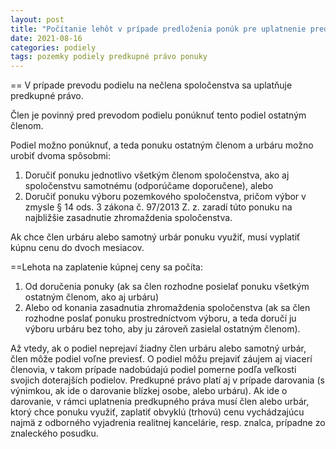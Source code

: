 ```yaml
---
layout: post
title: "Počítanie lehôt v prípade predloženia ponúk pre uplatnenie predkupného práva pre odpredaj podielov mimo spoločenstva"
date: 2021-08-16
categories: podiely 
tags: pozemky podiely predkupné právo ponuky  
---
```


== V prípade prevodu podielu na nečlena spoločenstva sa uplatňuje predkupné právo.

Člen je povinný pred prevodom podielu ponúknuť tento podiel ostatným členom.

Podiel možno ponúknuť, a teda ponuku ostatným členom a urbáru možno urobiť dvoma
spôsobmi:
1. Doručiť ponuku jednotlivo všetkým členom spoločenstva, ako aj spoločenstvu
samotnému (odporúčame doporučene), alebo
2. Doručiť ponuku výboru pozemkového spoločenstva, pričom výbor v zmysle § 14
ods. 3 zákona č. 97/2013 Z. z. zaradí túto ponuku na najbližšie zasadnutie
zhromaždenia spoločenstva.

Ak chce člen urbáru alebo samotný urbár ponuku využiť, musí vyplatiť kúpnu cenu do dvoch
mesiacov. 

==Lehota na zaplatenie kúpnej ceny sa počíta:

 1. Od doručenia ponuky (ak sa člen rozhodne posielať ponuku všetkým ostatným členom, ako aj urbáru) 
 2. Alebo od konania zasadnutia zhromaždenia spoločenstva (ak sa člen rozhodne poslať ponuku prostredníctvom výboru, a teda
doručí ju výboru urbáru bez toho, aby ju zároveň zasielal ostatným členom).

Až vtedy, ak o podiel neprejaví žiadny člen urbáru alebo samotný urbár, člen môže podiel voľne previesť.
O podiel môžu prejaviť záujem aj viacerí členovia, v takom prípade nadobúdajú podiel
pomerne podľa veľkosti svojich doterajších podielov.
Predkupné právo platí aj v prípade darovania (s výnimkou, ak ide o darovanie blízkej osobe,
alebo urbáru). Ak ide o darovanie, v rámci uplatnenia predkupného práva musí člen alebo urbár,
ktorý chce ponuku využiť, zaplatiť obvyklú (trhovú) cenu vychádzajúcu najmä z odborného
vyjadrenia realitnej kancelárie, resp. znalca, prípadne zo znaleckého posudku.
